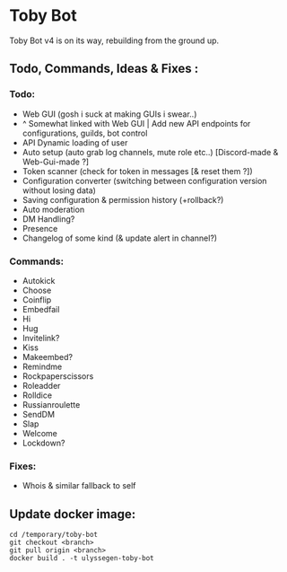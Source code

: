 # Toby Bot

Toby Bot v4 is on its way, rebuilding from the ground up.

## Todo, Commands, Ideas & Fixes :

### Todo:

- Web GUI (gosh i suck at making GUIs i swear..)
- ^ Somewhat linked with Web GUI | Add new API endpoints for configurations, guilds, bot control
- API Dynamic loading of user
- Auto setup (auto grab log channels, mute role etc..) [Discord-made & Web-Gui-made ?]
- Token scanner (check for token in messages [& reset them ?])
- Configuration converter (switching between configuration version without losing data)
- Saving configuration & permission history (+rollback?)
- Auto moderation
- DM Handling?
- Presence
- Changelog of some kind (& update alert in channel?)

### Commands:

- Autokick
- Choose
- Coinflip
- Embedfail
- Hi
- Hug
- Invitelink?
- Kiss
- Makeembed?
- Remindme
- Rockpaperscissors
- Roleadder
- Rolldice
- Russianroulette
- SendDM
- Slap
- Welcome
- Lockdown?

### Fixes:

- Whois & similar fallback to self  

## Update docker image:

```
cd /temporary/toby-bot
git checkout <branch>
git pull origin <branch>
docker build . -t ulyssegen-toby-bot
```